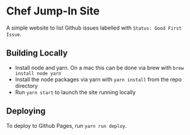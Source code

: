 # Chef Jump-In Site

A simple website to list Github issues labelled with `Status: Good First Issue`.

## Building Locally

- Install node and yarn. On a mac this can be done via brew with `brew install node yarn`
- Install the node packages via yarn with `yarn install` from the repo directory
- Run `yarn start` to launch the site running locally

## Deploying

To deploy to Github Pages, run `yarn run deploy`.
